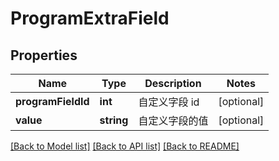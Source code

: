 # ProgramExtraField

## Properties

Name | Type | Description | Notes
------------ | ------------- | ------------- | -------------
**programFieldId** | **int** | 自定义字段 id | [optional] 
**value** | **string** | 自定义字段的值 | [optional] 

[[Back to Model list]](../../README.md#documentation-for-models) [[Back to API list]](../../README.md#documentation-for-api-endpoints) [[Back to README]](../../README.md)


